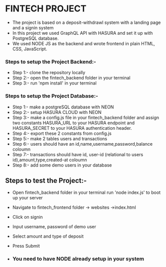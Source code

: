 # FINTECH PROJECT
* The project is based on a deposit-withdrawl system with a landing page and a signin system
* In this project we used GraphQL API with HASURA and set it up with PostgreSQL database.
* We used NODE JS as the backend and wrote frontend in plain HTML, CSS, JavaScript.

### Steps to setup the Project Backend:-

* Step 1:- clone the repository locally
* Step 2:- open the fintech_backend folder in your terminal
* Step 3:- run 'npm install' in your terminal

### Steps to setup the Project Database:-
* Step 1:- make a postgreSQL database with NEON
* Step 2:- setup HASURA CLOUD with NEON
* Step 3:- make a config.js file in your fintech_backend folder and assign two constants HASURA_URL to your HASURA endpoint and HASURA_SECRET to your HASURA authentication header.
* Step 4:- export these 2 constants from config.js 
* Step 5:- make 2 tables users and transactions
* Step 6:- users should have an id,name,username,password,balance coloumn
* Step 7:- transactions should have id, user-id (relational to users id),amount,type,created-at coloumn
* Step 8:- add some demo users in your database

## Steps to test the Project:- 
* Open fintech_backend folder in your terminal run 'node index.js' to boot up your server
* Navigate to fintech_frontend folder -> websites ->index.html
* Click on signin
* Input username, password of demo user
* Select amount and type of deposit
* Press Submit


* ### You need to have NODE already setup in your system